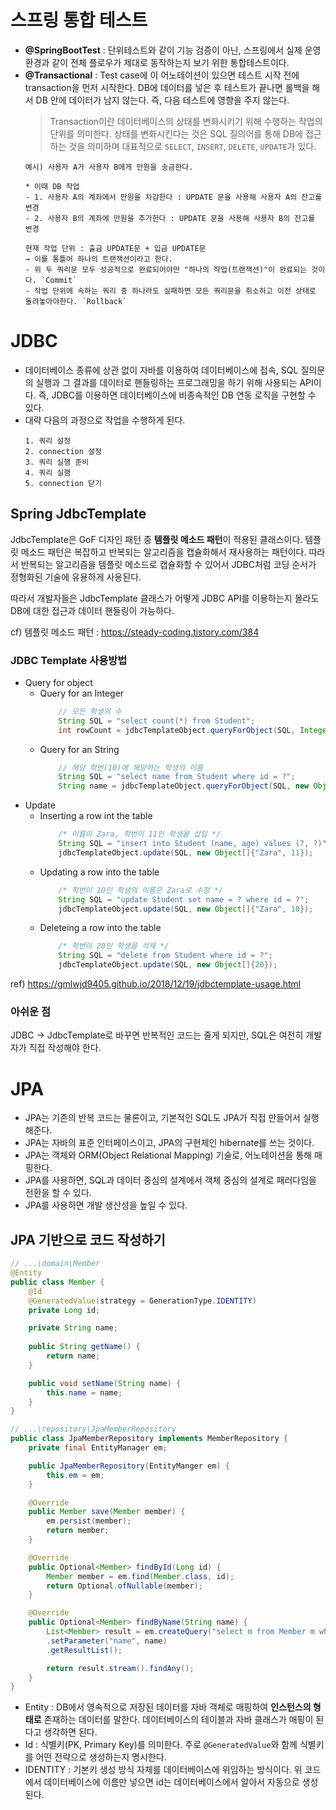 # 스프링 통합 테스트
 - **@SpringBootTest** : 단위테스트와 같이 기능 검증이 아닌, 스프링에서 실제 운영 환경과 같이 전체 플로우가 제대로 동작하는지 보기 위한 통합테스트이다.
 - **@Transactional** : Test case에 이 어노테이션이 있으면 테스트 시작 전에 transaction을 먼저 시작한다. DB에 데이터를 넣은 후 테스트가 끝나면 롤백을 해서 DB 안에 데이터가 남지 않는다. 즉, 다음 테스트에 영향을 주지 않는다.
    > Transaction이란 데이터베이스의 상태를 변화시키기 위해 수행하는 작업의 단위를 의미한다. 상태를 변화시킨다는 것은 SQL 질의어를 통해 DB에 접근하는 것을 의미하며 대표적으로 `SELECT`, `INSERT`, `DELETE`, `UPDATE`가 있다. 
    ```text
    예시) 사용자 A가 사용자 B에게 만원을 송금한다.

    * 이때 DB 작업
    - 1. 사용자 A의 계좌에서 만원을 차감한다 : UPDATE 문을 사용해 사용자 A의 잔고를 변경
    - 2. 사용자 B의 계좌에 만원을 추가한다 : UPDATE 문을 사용해 사용자 B의 잔고를 변경

    현재 작업 단위 : 출금 UPDATE문 + 입금 UPDATE문
    → 이를 통틀어 하나의 트랜잭션이라고 한다.
    - 위 두 쿼리문 모두 성공적으로 완료되어야만 "하나의 작업(트랜잭션)"이 완료되는 것이다. `Commit`
    - 작업 단위에 속하는 쿼리 중 하나라도 실패하면 모든 쿼리문을 취소하고 이전 상태로 돌려놓아야한다. `Rollback`
    ```

# JDBC
- 데이터베이스 종류에 상관 없이 자바를 이용하여 데이터베이스에 접속, SQL 질의문의 실행과 그 결과를 데이터로 핸들링하는 프로그래밍을 하기 위해 사용되는 API이다. 즉, JDBC를 이용하면 데이터베이스에 비종속적인 DB 연동 로직을 구현할 수 있다.
- 대략 다음의 과정으로 작업을 수행하게 된다.
  ```text
  1. 쿼리 설정
  2. connection 설정
  3. 쿼리 실행 준비
  4. 쿼리 실행
  5. connection 닫기
  ```

## Spring JdbcTemplate
JdbcTemplate은 GoF 디자인 패턴 중 **템플릿 메소드 패턴**이 적용된 클래스이다. 템플릿 메소드 패턴은 복잡하고 반복되는 알고리즘을 캡슐화해서 재사용하는 패턴이다. 따라서 반복되는 알고리즘을 템플릿 메소드로 캡슐화할 수 있어서 JDBC처럼 코딩 순서가 정형화된 기술에 유용하게 사용된다.

따라서 개발자들은 JdbcTemplate 클래스가 어떻게 JDBC API를 이용하는지 몰라도 DB에 대한 접근과 데이터 핸들링이 가능하다.

cf) 템플릿 메소드 패턴 : https://steady-coding.tistory.com/384

### JDBC Template 사용방법
- Query for object
  - Query for an Integer
    ```java
        // 모든 학생의 수
        String SQL = "select count(*) from Student";
        int rowCount = jdbcTemplateObject.queryForObject(SQL, Integer.class);
    ```
  - Query for an String
    ```java
        // 해당 학번(10)에 해당하는 학생의 이름
        String SQL = "select name from Student where id = ?"; 
        String name = jdbcTemplateObject.queryForObject(SQL, new Object[]{10}, String.class);
    ``` 
- Update
  - Inserting a row int the table
    ```java
        /* 이름이 Zara, 학번이 11인 학생을 삽입 */
        String SQL = "insert into Student (name, age) values (?, ?)"; 
        jdbcTemplateObject.update(SQL, new Object[]{"Zara", 11});
    ```
  - Updating a row into the table
    ```java
        /* 학번이 10인 학생의 이름은 Zara로 수정 */
        String SQL = "update Student set name = ? where id = ?"; 
        jdbcTemplateObject.update(SQL, new Object[]{"Zara", 10});
    ```
  - Deleteing a row into the table
    ```java
        /* 학번이 20인 학생을 삭제 */
        String SQL = "delete from Student where id = ?"; 
        jdbcTemplateObject.update(SQL, new Object[]{20});
    ```
ref) https://gmlwjd9405.github.io/2018/12/19/jdbctemplate-usage.html

### 아쉬운 점
JDBC -> JdbcTemplate로 바꾸면 반복적인 코드는 줄게 되지만, SQL은 여전히 개발자가 직접 작성해야 한다.
# JPA
- JPA는 기존의 반복 코드는 물론이고, 기본적인 SQL도 JPA가 직접 만들어서 실행해준다.
- JPA는 자바의 표준 인터페이스이고, JPA의 구현체인 hibernate를 쓰는 것이다.
- JPA는 객체와 ORM(Object Relational Mapping) 기술로, 어노테이션을 통해 매핑한다.
- JPA를 사용하면, SQL과 데이터 중심의 설계에서 객체 중심의 설계로 패러다임을 전환을 할 수 있다.
- JPA를 사용하면 개발 생산성을 높일 수 있다.

## JPA 기반으로 코드 작성하기
```java
// ...\domain\Member
@Entity
public class Member {
    @Id
    @GeneratedValue(strategy = GenerationType.IDENTITY)
    private Long id;

    private String name;
    
    public String getName() {
        return name;
    }

    public void setName(String name) {
        this.name = name;
    }
}

// ...\repository\JpaMemberRepository
public class JpaMemberRepository implements MemberRepository {
    private final EntityManager em;

    public JpaMemberRepository(EntityManger em) {
        this.em = em;
    }

    @Override
    public Member save(Member member) {
        em.persist(member);
        return member;
    }

    @Override
    public Optional<Member> findById(Long id) {
        Member member = em.find(Member.class, id);
        return Optional.ofNullable(member);
    }

    @Override
    public Optional<Member> findByName(String name) {
        List<Member> result = em.createQuery("select m from Member m where m.name = :name", Member.class)
        .setParameter("name", name)
        .getResultList();

        return result.stream().findAny();
    }
}
```
- Entity : DB에서 영속적으로 저장된 데이터를 자바 객체로 매핑하여 **인스턴스의 형태로** 존재하는 데이터를 말한다. 데이터베이스의 테이블과 자바 클래스가 매핑이 된다고 생각하면 된다.
- Id : 식별키(PK, Primary Key)를 의미한다. 주로 `@GeneratedValue`와 함께 식별키를 어떤 전략으로 생성하는지 명시한다.
- IDENTITY : 기본키 생성 방식 자체를 데이터베이스에 위임하는 방식이다. 위 코드에서 데이터베이스에 이름만 넣으면 id는 데이터베이스에서 알아서 자동으로 생성된다.
